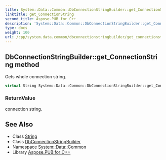 ```yaml
---
title: System::Data::Common::DbConnectionStringBuilder::get_ConnectionString method
linktitle: get_ConnectionString
second_title: Aspose.PUB for C++
description: 'System::Data::Common::DbConnectionStringBuilder::get_ConnectionString method. Gets whole connection string in C++.'
type: docs
weight: 100
url: /cpp/system.data.common/dbconnectionstringbuilder/get_connectionstring/
---
```

## DbConnectionStringBuilder::get_ConnectionString method


Gets whole connection string.

```cpp
virtual String System::Data::Common::DbConnectionStringBuilder::get_ConnectionString() const
```


### ReturnValue

connection string.

## See Also

* Class [String](../../../system/string/)
* Class [DbConnectionStringBuilder](../)
* Namespace [System::Data::Common](../../)
* Library [Aspose.PUB for C++](../../../)

